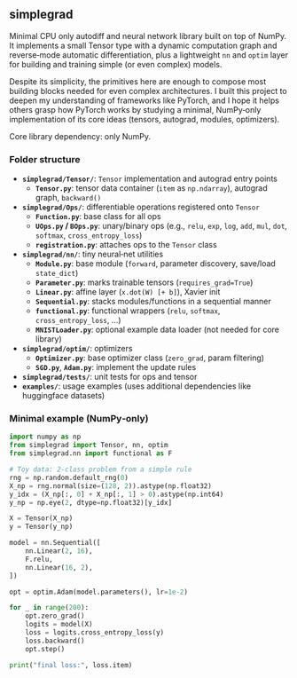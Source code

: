 ## simplegrad

Minimal CPU only autodiff and neural network library built on top of NumPy. It implements a small Tensor type with a dynamic computation graph and reverse‑mode automatic differentiation, plus a lightweight `nn` and `optim` layer for building and training simple (or even complex) models.

Despite its simplicity, the primitives here are enough to compose most building blocks needed for even complex architectures. I built this project to deepen my understanding of frameworks like PyTorch, and I hope it helps others grasp how PyTorch works by studying a minimal, NumPy‑only implementation of its core ideas (tensors, autograd, modules, optimizers).

Core library dependency: only NumPy.

### Folder structure

- **`simplegrad/Tensor/`**: `Tensor` implementation and autograd entry points
  - **`Tensor.py`**: tensor data container (`item` as `np.ndarray`), autograd graph, `backward()`
- **`simplegrad/Ops/`**: differentiable operations registered onto `Tensor`
  - **`Function.py`**: base class for all ops
  - **`UOps.py` / `BOps.py`**: unary/binary ops (e.g., `relu`, `exp`, `log`, `add`, `mul`, `dot`, `softmax`, `cross_entropy_loss`)
  - **`registration.py`**: attaches ops to the `Tensor` class
- **`simplegrad/nn/`**: tiny neural‑net utilities
  - **`Module.py`**: base module (`forward`, parameter discovery, save/load `state_dict`)
  - **`Parameter.py`**: marks trainable tensors (`requires_grad=True`)
  - **`Linear.py`**: affine layer (`x.dot(W) [+ b]`), Xavier init
  - **`Sequential.py`**: stacks modules/functions in a sequential manner
  - **`functional.py`**: functional wrappers (`relu`, `softmax`, `cross_entropy_loss`, ...)
  - **`MNISTLoader.py`**: optional example data loader (not needed for core library)
- **`simplegrad/optim/`**: optimizers
  - **`Optimizer.py`**: base optimizer class (`zero_grad`, param filtering)
  - **`SGD.py`**, **`Adam.py`**: implement the update rules
- **`simplegrad/tests/`**: unit tests for ops and tensor
- **`examples/`**: usage examples (uses additional dependencies like huggingface datasets)

### Minimal example (NumPy‑only)

```python
import numpy as np
from simplegrad import Tensor, nn, optim
from simplegrad.nn import functional as F

# Toy data: 2-class problem from a simple rule
rng = np.random.default_rng(0)
X_np = rng.normal(size=(128, 2)).astype(np.float32)
y_idx = (X_np[:, 0] + X_np[:, 1] > 0).astype(np.int64)
y_np = np.eye(2, dtype=np.float32)[y_idx]

X = Tensor(X_np)
y = Tensor(y_np)

model = nn.Sequential([
    nn.Linear(2, 16),
    F.relu,
    nn.Linear(16, 2),
])

opt = optim.Adam(model.parameters(), lr=1e-2)

for _ in range(200):
    opt.zero_grad()
    logits = model(X)
    loss = logits.cross_entropy_loss(y)
    loss.backward()
    opt.step()

print("final loss:", loss.item)
```
